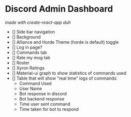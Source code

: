 # Discord Admin Dashboard

*made with create-react-app duh*

- [] Side bar navigation
- [] Background 
- [] Alliance and Horde Theme (horde is default) toggle
- [] Log in page?
- [] Commands tab
- [] Rate my mog tab
- [] Roster
- [] Xyron Ratings
- [] Material-ui graph to show statistics of commands used
- [] Table that will show "real time" logs of commands:
    * Command Used
    * User Name
    * Bot response in discord
    * Bot backend response
    * Time user sent command
    * Time taken for bot to respond
